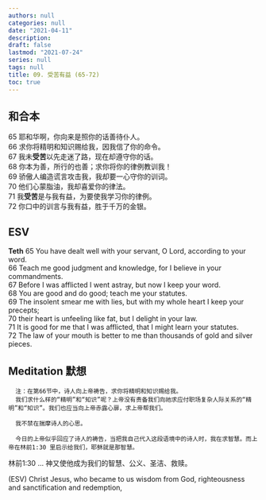 ```yaml
---
authors: null
categories: null
date: "2021-04-11"
description: 
draft: false
lastmod: "2021-07-24"
series: null
tags: null
title: 09. 受苦有益 (65-72)  
toc: true
---
```


## 和合本

65  耶和华啊，你向来是照你的话善待仆人。  
66  求你将精明和知识赐给我，因我信了你的命令。  
67  我未**受苦**以先走迷了路，现在却遵守你的话。  
68  你本为善，所行的也善；求你将你的律例教训我！  
69  骄傲人编造谎言攻击我，我却要一心守你的训词。  
70  他们心蒙脂油，我却喜爱你的律法。  
71  我**受苦**是与我有益，为要使我学习你的律例。  
72  你口中的训言与我有益，胜于千万的金银。  

## ESV
**Teth**
65 You have dealt well with your servant, O Lord, according to your word.  
66 Teach me good judgment and knowledge, for I believe in your commandments.  
67 Before I was afflicted I went astray, but now I keep your word.  
68 You are good and do good; teach me your statutes.  
69 The insolent smear me with lies, but with my whole heart I keep your precepts;  
70 their heart is unfeeling like fat, but I delight in your law.  
71 It is good for me that I was afflicted, that I might learn your statutes.  
72 The law of your mouth is better to me than thousands of gold and silver pieces.  

## Meditation 默想
      
      注：在第66节中，诗人向上帝祷告，求你将精明和知识赐给我。  
      我们求什么样的“精明”和“知识”呢？上帝没有责备我们向祂求应付职场复杂人际关系的“精明”和“知识”。我们也应当向上帝赤露心扉，求上帝帮我们。  
      
      我不禁在揣摩诗人的心思。
      
      今日的上帝似乎回应了诗人的祷告，当把我自己代入这段语境中的诗人时，我在求智慧。而上帝在林前1:30 里启示给我们，耶稣就是那智慧。

林前1:30 ... 神又使他成为我们的智慧、公义、圣洁、救赎。  

(ESV) Christ Jesus, who became to us wisdom from God, righteousness and sanctification and redemption,  

